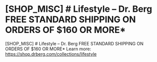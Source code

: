 # [SHOP_MISC] # Lifestyle – Dr. Berg FREE STANDARD SHIPPING ON ORDERS OF $160 OR MORE\*

[SHOP_MISC] # Lifestyle – Dr. Berg FREE STANDARD SHIPPING ON ORDERS OF $160 OR MORE\*
Learn more: https://shop.drberg.com/collections/lifestyle
